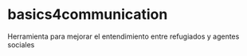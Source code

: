 # basics4communication
Herramienta para mejorar el entendimiento entre refugiados y agentes sociales
